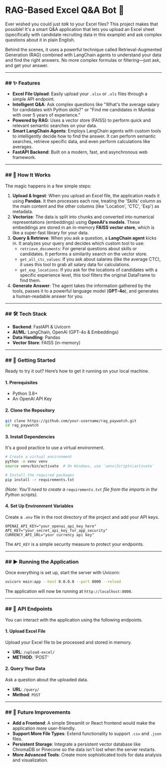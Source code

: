 # RAG-Based Excel Q\&A Bot 🤖

Ever wished you could just *talk* to your Excel files? This project makes that possible\! It's a smart Q\&A application that lets you upload an Excel sheet (specifically with candidate recruiting data in this example) and ask complex questions about it in plain English.

Behind the scenes, it uses a powerful technique called Retrieval-Augmented Generation (RAG) combined with LangChain agents to understand your data and find the right answers. No more complex formulas or filtering—just ask, and get your answer.

-----

### \#\# ✨ Features

  * **Excel File Upload**: Easily upload your `.xlsx` or `.xls` files through a simple API endpoint.
  * **Intelligent Q\&A**: Ask complex questions like "What's the average salary for candidates with Python skills?" or "Find me candidates in Mumbai with over 5 years of experience."
  * **Powered by RAG**: Uses a vector store (FAISS) to perform quick and relevant semantic searches on your data.
  * **Smart LangChain Agents**: Employs LangChain agents with custom tools to intelligently decide how to find the answer. It can perform semantic searches, retrieve specific data, and even perform calculations like averages.
  * **FastAPI Backend**: Built on a modern, fast, and asynchronous web framework.

-----

### \#\# 🧠 How It Works

The magic happens in a few simple steps:

1.  **Upload & Ingest**: When you upload an Excel file, the application reads it using **Pandas**. It then processes each row, treating the 'Skills' column as the main content and the other columns (like 'Location', 'CTC', 'Exp') as metadata.
2.  **Vectorize**: The data is split into chunks and converted into numerical representations (embeddings) using **OpenAI's models**. These embeddings are stored in an in-memory **FAISS vector store**, which is like a super-fast library for your data.
3.  **Query & Retrieve**: When you ask a question, a **LangChain agent** kicks in. It analyzes your query and decides which custom tool to use:
      * `retrieve_documents`: For general questions about skills or candidates. It performs a similarity search on the vector store.
      * `get_all_ctc_values`: If you ask about salaries (like the average CTC), it uses this tool to grab all salary data for calculations.
      * `get_exp_locations`: If you ask for the locations of candidates with a specific experience level, this tool filters the original DataFrame to find them.
4.  **Generate Answer**: The agent takes the information gathered by the tools, passes it to a powerful language model (**GPT-4o**), and generates a human-readable answer for you.

-----

### \#\# 🛠️ Tech Stack

  * **Backend**: FastAPI & Uvicorn
  * **AI/ML**: LangChain, OpenAI (GPT-4o & Embeddings)
  * **Data Handling**: Pandas
  * **Vector Store**: FAISS (in-memory)

-----

### \#\# 🚀 Getting Started

Ready to try it out? Here’s how to get it running on your local machine.

#### **1. Prerequisites**

  * Python 3.8+
  * An OpenAI API Key

#### **2. Clone the Repository**

```bash
git clone https://github.com/your-username/rag_paywatch.git
cd rag_paywatch
```

#### **3. Install Dependencies**

It's a good practice to use a virtual environment.

```bash
# Create a virtual environment
python -m venv venv
source venv/bin/activate  # On Windows, use `venv\Scripts\activate`

# Install the required packages
pip install -r requirements.txt
```

*(Note: You'll need to create a `requirements.txt` file from the imports in the Python scripts).*

#### **4. Set Up Environment Variables**

Create a `.env` file in the root directory of the project and add your API keys.

```env
OPENAI_API_KEY="your_openai_api_key_here"
API_KEY="your_secret_api_key_for_app_security"
CURRENCY_API_URL="your currency api key"
```

The `API_KEY` is a simple security measure to protect your endpoints.

-----

### \#\# ▶️ Running the Application

Once everything is set up, start the server with Uvicorn:

```bash
uvicorn main:app --host 0.0.0.0 --port 8000 --reload
```

The application will now be running at `http://localhost:8000`.

-----

### \#\# 📡 API Endpoints

You can interact with the application using the following endpoints.

#### **1. Upload Excel File**

Upload your Excel file to be processed and stored in memory.

  * **URL**: `/upload-excel/`
  * **METHOD**: 'POST'
#### **2. Query Your Data**

Ask a question about the uploaded data.

  * **URL**: `/query/`
  * **Method**: `POST`


-----

### \#\# 🔮 Future Improvements

  * **Add a Frontend**: A simple Streamlit or React frontend would make the application more user-friendly.
  * **Support More File Types**: Extend functionality to support `.csv` and `.json` files.
  * **Persistent Storage**: Integrate a persistent vector database like ChromaDB or Pinecone so the data isn't lost when the server restarts.
  * **More Advanced Tools**: Create more sophisticated tools for data analysis and visualization.